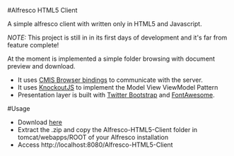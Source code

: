 #Alfresco HTML5 Client

A simple alfresco client with written only in HTML5 and Javascript. 

*NOTE:* This project is still in in its first days of development and it's far from feature complete! 

At the moment is implemented a simple folder browsing with document preview and download.

*  It uses [CMIS Browser bindings](https://www.oasis-open.org/committees/tc_home.php?wg_abbrev=cmis-browser) to communicate with the server. 
*  It uses [KnockoutJS](http://www.knockoutjs.com) to implement the Model View ViewModel Pattern
*  Presentation layer is built with [Twitter Bootstrap](http://twitter.github.com/bootstrap) and [FontAwesome](http://fortawesome.github.com/Font-Awesome/).

#Usage 

*  Download [here](https://github.com/agea/Alfresco-HTML5-Client/archive/master.zip)
*  Extract the .zip and copy the Alfresco-HTML5-Client folder in tomcat/webapps/ROOT of your Alfresco installation
*  Access http://localhost:8080/Alfresco-HTML5-Client